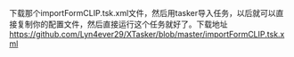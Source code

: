 下载那个importFormCLIP.tsk.xml文件，然后用tasker导入任务，以后就可以直接复制你的配置文件，然后直接运行这个任务就好了。下载地址 https://github.com/Lyn4ever29/XTasker/blob/master/importFormCLIP.tsk.xml

